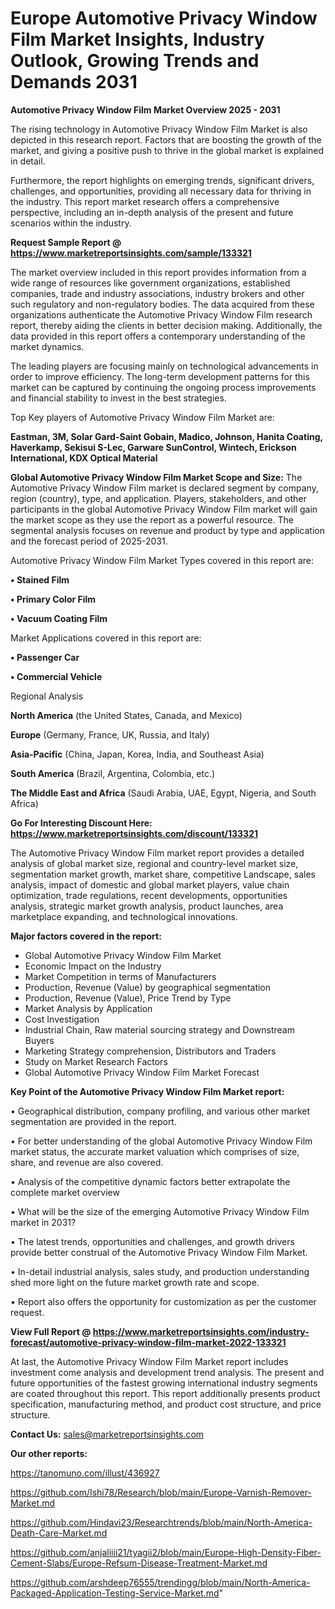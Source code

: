 # Europe Automotive Privacy Window Film Market Insights, Industry Outlook, Growing Trends and Demands 2031

<Strong> Automotive Privacy Window Film Market Overview 2025 - 2031</strong>

The rising technology in Automotive Privacy Window Film Market is also depicted in this research report. Factors that are boosting the growth of the market, and giving a positive push to thrive in the global market is explained in detail.

Furthermore, the report highlights on emerging trends, significant drivers, challenges, and opportunities, providing all necessary data for thriving in the industry. This report market research offers a comprehensive perspective, including an in-depth analysis of the present and future scenarios within the industry.

<strong>Request Sample Report @ <a href=https://www.marketreportsinsights.com/sample/133321>https://www.marketreportsinsights.com/sample/133321</a></strong>

The market overview included in this report provides information from a wide range of resources like government organizations, established companies, trade and industry associations, industry brokers and other such regulatory and non-regulatory bodies. The data acquired from these organizations authenticate the Automotive Privacy Window Film research report, thereby aiding the clients in better decision making. Additionally, the data provided in this report offers a contemporary understanding of the market dynamics.

The leading players are focusing mainly on technological advancements in order to improve efficiency. The long-term development patterns for this market can be captured by continuing the ongoing process improvements and financial stability to invest in the best strategies.

Top Key players of Automotive Privacy Window Film Market are:

<strong>Eastman, 3M, Solar Gard-Saint Gobain, Madico, Johnson, Hanita Coating, Haverkamp, Sekisui S-Lec, Garware SunControl, Wintech, Erickson International, KDX Optical Material</strong>

<strong><b>Global Automotive Privacy Window Film Market Scope and Size:</b></strong>
The Automotive Privacy Window Film market is declared segment by company, region (country), type, and application. Players, stakeholders, and other participants in the global Automotive Privacy Window Film market will gain the market scope as they use the report as a powerful resource. The segmental analysis focuses on revenue and product by type and application and the forecast period of 2025-2031.

Automotive Privacy Window Film Market Types covered in this report are:

<strong>• Stained Film

• Primary Color Film

• Vacuum Coating Film</strong>

Market Applications covered in this report are:

<strong>• Passenger Car

• Commercial Vehicle</strong> 

Regional Analysis

<strong>North America</strong> (the United States, Canada, and Mexico)

<strong>Europe</strong> (Germany, France, UK, Russia, and Italy)

<strong>Asia-Pacific</strong> (China, Japan, Korea, India, and Southeast Asia)

<strong>South America</strong> (Brazil, Argentina, Colombia, etc.)

<strong>The Middle East and Africa</strong> (Saudi Arabia, UAE, Egypt, Nigeria, and South Africa)

<strong>Go For Interesting Discount Here: <a href=https://www.marketreportsinsights.com/discount/133321>https://www.marketreportsinsights.com/discount/133321</a></strong>

The Automotive Privacy Window Film market report provides a detailed analysis of global market size, regional and country-level market size, segmentation market growth, market share, competitive Landscape, sales analysis, impact of domestic and global market players, value chain optimization, trade regulations, recent developments, opportunities analysis, strategic market growth analysis, product launches, area marketplace expanding, and technological innovations.

<strong><b>Major factors covered in the report:</b></strong>
<ul>
  <li>Global Automotive Privacy Window Film Market </li>
  <li>Economic Impact on the Industry</li>
  <li>Market Competition in terms of Manufacturers</li>
  <li>Production, Revenue (Value) by geographical segmentation</li>
  <li>Production, Revenue (Value), Price Trend by Type</li>
  <li>Market Analysis by Application</li>
  <li>Cost Investigation</li>
  <li>Industrial Chain, Raw material sourcing strategy and Downstream Buyers</li>
  <li>Marketing Strategy comprehension, Distributors and Traders</li>
  <li>Study on Market Research Factors</li>
  <li>Global Automotive Privacy Window Film Market Forecast</li>
</ul>

<strong><b>Key Point of the Automotive Privacy Window Film Market report:</b></strong>

• Geographical distribution, company profiling, and various other market segmentation are provided in the report.

• For better understanding of the global Automotive Privacy Window Film market status, the accurate market valuation which comprises of size, share, and revenue are also covered.

• Analysis of the competitive dynamic factors better extrapolate the complete market overview

• What will be the size of the emerging Automotive Privacy Window Film market in 2031?

• The latest trends, opportunities and challenges, and growth drivers provide better construal of the Automotive Privacy Window Film Market.

• In-detail industrial analysis, sales study, and production understanding shed more light on the future market growth rate and scope.

• Report also offers the opportunity for customization as per the customer request.

<strong><b>View Full Report @ <a href=https://www.marketreportsinsights.com/industry-forecast/automotive-privacy-window-film-market-2022-133321>https://www.marketreportsinsights.com/industry-forecast/automotive-privacy-window-film-market-2022-133321</a></b></strong>


At last, the Automotive Privacy Window Film Market report includes investment come analysis and development trend analysis. The present and future opportunities of the fastest growing international industry segments are coated throughout this report. This report additionally presents product specification, manufacturing method, and product cost structure, and price structure.

<strong>Contact Us:</strong>
sales@marketreportsinsights.com

<strong>Our other reports:</strong>

<a href=https://tanomuno.com/illust/436927>https://tanomuno.com/illust/436927</a>

<a href=https://github.com/Ishi78/Research/blob/main/Europe-Varnish-Remover-Market.md>https://github.com/Ishi78/Research/blob/main/Europe-Varnish-Remover-Market.md</a>

<a href=https://github.com/Hindavi23/Researchtrends/blob/main/North-America-Death-Care-Market.md>https://github.com/Hindavi23/Researchtrends/blob/main/North-America-Death-Care-Market.md</a>

<a href=https://github.com/anjaliiii21/tyagii2/blob/main/Europe-High-Density-Fiber-Cement-Slabs/Europe-Refsum-Disease-Treatment-Market.md>https://github.com/anjaliiii21/tyagii2/blob/main/Europe-High-Density-Fiber-Cement-Slabs/Europe-Refsum-Disease-Treatment-Market.md</a>

<a href=https://github.com/arshdeep76555/trendingg/blob/main/North-America-Packaged-Application-Testing-Service-Market.md>https://github.com/arshdeep76555/trendingg/blob/main/North-America-Packaged-Application-Testing-Service-Market.md</a>"
